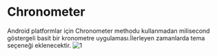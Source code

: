 # Chronometer
Android platformlar için Chronometer methodu kullanmadan milisecond göstergeli basit bir kronometre uygulaması.İlerleyen zamanlarda tema seçeneği eklenecektir.
 ![1](https://user-images.githubusercontent.com/49868097/127911205-55ce37cf-25cf-4d8c-bafd-295332a1ebc6.png)
